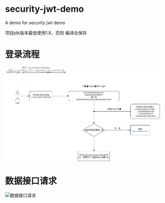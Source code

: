 # security-jwt-demo
A demo for security jwt demo

项目jdk版本最低使用1.8，否则 编译会保存

# 登录流程
![登录流程](https://github.com/sivanfan/security-jwt-demo/blob/master/doc/security-jwt.png "登录流程")

# 数据接口请求
![数据接口请求](https://github.com/sivanfan/security-jwt-demo/blob/master/doc/security-jwt-1.png "数据接口请求")
